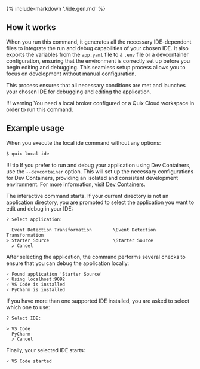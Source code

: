 {% include-markdown './ide.gen.md' %}

## How it works

When you run this command, it generates all the necessary IDE-dependent files to integrate the run and debug capabilities of your chosen IDE. It also exports the variables from the `app.yaml` file to a `.env` file or a devcontainer configuration, ensuring that the environment is correctly set up before you begin editing and debugging. This seamless setup process allows you to focus on development without manual configuration.

This process ensures that all necessary conditions are met and launches your chosen IDE for debugging and editing the application.

!!! warning
    You need a local broker configured or a Quix Cloud workspace in order to run this command.

## Example usage

When you execute the local ide command without any options:

```bash
$ quix local ide
```

!!! tip
    If you prefer to run and debug your application using Dev Containers, use the `--devcontainer` option. This will set up the necessary configurations for Dev Containers, providing an isolated and consistent development environment. 
    For more information, visit [Dev Containers](https://containers.dev/).

The interactive command starts. If your current directory is not an application directory, you are prompted to select the application you want to edit and debug in your IDE:

```text
? Select application:

  Event Detection Transformation        \Event Detection Transformation
> Starter Source                        \Starter Source
  ✗ Cancel
```

After selecting the application, the command performs several checks to ensure that you can debug the application locally:

```text
✓ Found application 'Starter Source'
✓ Using localhost:9092
✓ VS Code is installed
✓ PyCharm is installed
```

If you have more than one supported IDE installed, you are asked to select which one to use:

```text
? Select IDE:

> VS Code
  PyCharm
  ✗ Cancel
```

Finally, your selected IDE starts:

```text
✓ VS Code started
```